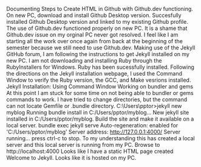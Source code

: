 Documenting Steps to Create HTML in Github with Github.dev functioning.
On new PC, download and install Github Desktop version.
Succesfully installed Github Desktop version and linked to my existing Github profile.
The use of Github.dev functioned properly on new PC. 
It is a shame that Github.dev issue on my orginal PC never got resolved. I feel like I am starting all the work over once again from back at the beginning of the semester because we still need to use Github.dev.
Making use of the Jekyll GitHub forum, I am following the instructions to get Jekyll installed on my new PC.
I am not downloading and installing Ruby through the RubyInstallers for Windows.
Ruby has been sucessfully installed.
Following the directions on the Jekyll installation webpage, I used the Command Window to verify the Ruby version, the GCC, and Make vesrions installed.
Jekyll Installation: Using Command Window
Working on bundler and gems
At this point I am stuck for some time on not being able to bundler or gems commands to work.
I have tried to change directories, but the command can not locate Gemfile or .bundle directory.
C:\Users\pptor>jekyll new myblog
Running bundle install in C:/Users/pptor/myblog...
New jekyll site installed in C:/Users/pptor/myblog.
Build the site and make it available on a local server.
bundle exec jekyll serve
 Auto-regeneration: enabled for 'C:/Users/pptor/myblog'
    Server address: http://127.0.0.1:4000/
  Server running... press ctrl-c to stop.
  To my understanding this has created a local server and this local server is running from my PC.
  Browse to http://localhost:4000
  Looks like I have a static HTML page created Welcome to Jekyll. Looks like it is hosted on my PC.
  
